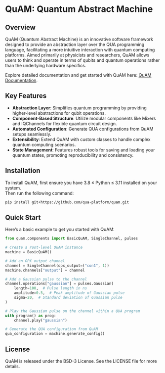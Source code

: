 # QuAM: Quantum Abstract Machine

## Overview
QuAM (Quantum Abstract Machine) is an innovative software framework designed to provide an abstraction layer over the QUA programming language, facilitating a more intuitive interaction with quantum computing platforms. Aimed primarily at physicists and researchers, QuAM allows users to think and operate in terms of qubits and quantum operations rather than the underlying hardware specifics.

Explore detailed documentation and get started with QuAM here: [QuAM Documentation](https://docs.quantum-machines.co/quam/).

## Key Features
- **Abstraction Layer**: Simplifies quantum programming by providing higher-level abstractions for qubit operations.
- **Component-Based Structure**: Utilize modular components like Mixers and IQChannels for flexible quantum circuit design.
- **Automated Configuration**: Generate QUA configurations from QuAM setups seamlessly.
- **Extensibility**: Extend QuAM with custom classes to handle complex quantum computing scenarios.
- **State Management**: Features robust tools for saving and loading your quantum states, promoting reproducibility and consistency.

## Installation
To install QuAM, first ensure you have 3.8 ≤ Python ≤ 3.11 installed on your system.  
Then run the following command: 

```bash
pip install git+https://github.com/qua-platform/quam.git
```

## Quick Start
Here’s a basic example to get you started with QuAM:

```python
from quam.components import BasicQuAM, SingleChannel, pulses

# Create a root-level QuAM instance
machine = BasicQuAM()

# Add an OPX output channel
channel = SingleChannel(opx_output=("con1", 1))
machine.channels["output"] = channel

# Add a Gaussian pulse to the channel
channel.operations["gaussian"] = pulses.Gaussian(
    length=100,  # Pulse length in ns
    amplitude=0.5,  # Peak amplitude of Gaussian pulse
    sigma=20,  # Standard deviation of Guassian pulse
)

# Play the Gaussian pulse on the channel within a QUA program
with program() as prog:
    channel.play("gaussian")

# Generate the QUA configuration from QuAM
qua_configuration = machine.generate_config()
```


## License
QuAM is released under the BSD-3 License. See the LICENSE file for more details.
